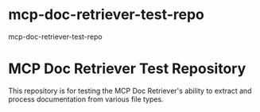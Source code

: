 # mcp-doc-retriever-test-repo
mcp-doc-retriever-test-repo
# MCP Doc Retriever Test Repository

This repository is for testing the MCP Doc Retriever's ability to extract and process documentation from various file types.